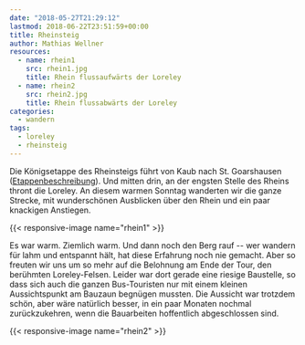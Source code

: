 ```yaml
---
date: "2018-05-27T21:29:12"
lastmod: 2018-06-22T23:51:59+00:00
title: Rheinsteig
author: Mathias Wellner
resources:
  - name: rhein1
    src: rhein1.jpg
    title: Rhein flussaufwärts der Loreley
  - name: rhein2
    src: rhein2.jpg
    title: Rhein flussabwärts der Loreley
categories:
  - wandern
tags:
  - loreley
  - rheinsteig
---
```


Die Königsetappe des Rheinsteigs führt von Kaub nach St. Goarshausen ([Etappenbeschreibung](https://www.tourenplaner-rheinland-pfalz.de/de/tour/praedikats-fernwanderweg/rheinsteig-07.-etappe-kaub--st.-goarshausen-sued-nord-/1537231/)). Und mitten drin, an der engsten Stelle des Rheins thront die Loreley. An diesem warmen Sonntag wanderten wir die ganze Strecke, mit wunderschönen Ausblicken über den Rhein und ein paar knackigen Anstiegen. 

<!--more-->

{{< responsive-image name="rhein1" >}}

Es war warm. Ziemlich warm. Und dann noch den Berg rauf -- wer wandern für lahm und entspannt hält, hat diese Erfahrung noch nie gemacht. Aber so freuten wir uns um so mehr auf die Belohnung am Ende der Tour, den berühmten Loreley-Felsen. Leider war dort gerade eine riesige Baustelle, so dass sich auch die ganzen Bus-Touristen nur mit einem kleinen Aussichtspunkt am Bauzaun begnügen mussten. Die Aussicht war trotzdem schön, aber wäre natürlich besser, in ein paar Monaten nochmal zurückzukehren, wenn die Bauarbeiten hoffentlich abgeschlossen sind. 

{{< responsive-image name="rhein2" >}}
